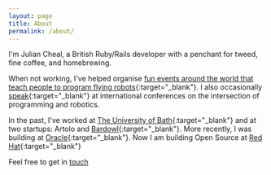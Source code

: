 ```yaml
---
layout: page
title: About
permalink: /about/
---
```



I'm Julian Cheal, a British Ruby/Rails developer with a pen­chant for tweed, fine coffee, and homebrewing.

When not working, I've helped organise [fun events around the world that teach people to program flying robots](http://nodecopter.com){:target="_blank"}. I also occasionally [speak](http://juliancheal.co.uk/#talks){:target="_blank"} at international conferences on the intersection of programming and robotics.

In the past, I've worked at [The University of Bath](http://www.bath.ac.uk/){:target="_blank"} and at two startups: Artolo and [Bardowl](http://bardowl.com){:target="_blank"}. More recently, I was building <span class="em em-cloud" title="Clouds"></span> <span class="em em-cloud"></span> at [Oracle](http://www.oracle.com){:target="_blank"}. Now I am building Open Source <span class="em em-cloud" title="Clouds"></span> <span class="em em-cloud"></span> at [Red Hat](http://www.redhat.com){:target="_blank"}

Feel free to get in <a href="mailto:julian.cheal@gmail.com?subject=You're awesome and here's why">touch</a>
